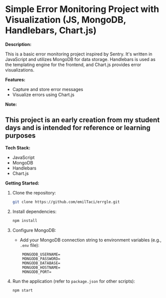 # Simple Error Monitoring Project with Visualization (JS, MongoDB, Handlebars, Chart.js)

**Description:**

This is a basic error monitoring project inspired by Sentry. It's written in JavaScript and utilizes MongoDB for data storage. Handlebars is used as the templating engine for the frontend, and Chart.js provides error visualizations.

**Features:**

- Capture and store error messages
- Visualize errors using Chart.js

**Note:**

## This project is an early creation from my student days and is intended for reference or learning purposes

**Tech Stack:**

- JavaScript
- MongoDB
- Handlebars
- Chart.js

**Getting Started:**

1. Clone the repository:

   ```bash
   git clone https://github.com/emilTaci/errgle.git
   ```

2. Install dependencies:

   ```bash
   npm install
   ```

3. Configure MongoDB:

   - Add your MongoDB connection string to environment variables (e.g., `.env` file):

     ```env
      MONGODB_USERNAME=
      MONGODB_PASSWORD=
      MONGODB_DATABASE=
      MONGODB_HOSTNAME=
      MONGODB_PORT=
     ```

4. Run the application (refer to `package.json` for other scripts):

   ```bash
   npm start
   ```

